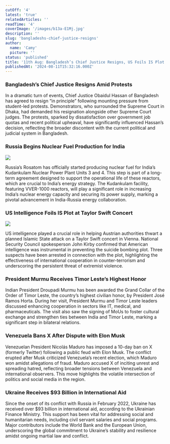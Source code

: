 ```yaml
---
cutOff: '4'
latest: 'true'
relatedArticles: ''
readTime: '4'
coverImage: '/images/b13a-E1Mj.jpg'
description: ''
slug: 'bangladeshs-chief-justice-resigns'
author:
  name: 'Camy'
  picture: ''
status: 'published'
title: '11th Aug: Bangladesh’s Chief Justice Resigns, US Foils IS Plot at Swift Concert'
publishedAt: '2024-08-11T15:32:16.000Z'
---
```


### Bangladesh’s Chief Justice Resigns Amid Protests

In a dramatic turn of events, Chief Justice Obaidul Hassan of Bangladesh has agreed to resign “in principle” following mounting pressure from student-led protests. Demonstrators, who surrounded the Supreme Court in Dhaka, had demanded his resignation alongside other Supreme Court judges. The protests, sparked by dissatisfaction over government job quotas and recent political upheaval, have significantly influenced Hassan’s decision, reflecting the broader discontent with the current political and judicial system in Bangladesh.

### Russia Begins Nuclear Fuel Production for India

![](/images/b13a-IzMj.jpg)

Russia’s Rosatom has officially started producing nuclear fuel for India’s Kudankulam Nuclear Power Plant Units 3 and 4. This step is part of a long-term agreement designed to support the operational life of these reactors, which are crucial to India’s energy strategy. The Kudankulam facility, featuring VVER-1000 reactors, will play a significant role in increasing India’s nuclear energy capacity and securing its power supply, marking a pivotal advancement in India-Russia energy collaboration.

### US Intelligence Foils IS Plot at Taylor Swift Concert

![](/images/b13b-A5MT.jpg)

US intelligence played a crucial role in helping Austrian authorities thwart a planned Islamic State attack on a Taylor Swift concert in Vienna. National Security Council spokesperson John Kirby confirmed that American intelligence was instrumental in preventing the suicide bombing plot. Three suspects have been arrested in connection with the plot, highlighting the effectiveness of international cooperation in counter-terrorism and underscoring the persistent threat of extremist violence.

### President Murmu Receives Timor Leste’s Highest Honor

Indian President Droupadi Murmu has been awarded the Grand Collar of the Order of Timor Leste, the country’s highest civilian honor, by President José Ramos Horta. During her visit, President Murmu and Timor Leste leaders discussed enhancing cooperation in sectors like IT, medical, and pharmaceuticals. The visit also saw the signing of MoUs to foster cultural exchange and strengthen ties between India and Timor Leste, marking a significant step in bilateral relations.

### Venezuela Bans X After Dispute with Elon Musk

Venezuelan President Nicolás Maduro has imposed a 10-day ban on X (formerly Twitter) following a public feud with Elon Musk. The conflict erupted after Musk criticized Venezuela’s recent election, which Maduro won amidst allegations of fraud. Maduro accused X of inciting unrest and spreading hatred, reflecting broader tensions between Venezuela and international observers. This move highlights the volatile intersection of politics and social media in the region.

### Ukraine Receives $93 Billion in International Aid

Since the onset of its conflict with Russia in February 2022, Ukraine has received over $93 billion in international aid, according to the Ukrainian Finance Ministry. This support has been vital for addressing social and humanitarian needs, including civil servant salaries and social programs. Major contributors include the World Bank and the European Union, underscoring the global commitment to Ukraine’s stability and resilience amidst ongoing martial law and conflict.